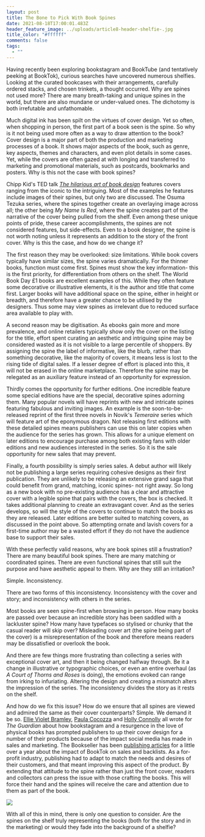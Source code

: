 ```yaml
---
layout: post
title: The Bone to Pick With Book Spines
date: 2021-08-18T17:00:01.483Z
header_feature_image: ../uploads/article8-header-shelfie-.jpg
title_color: "#ffffff"
comments: false
tags:
  - ""
---
```

Having recently been exploring bookstagram and BookTube (and tentatively peeking at BookTok), curious searches have uncovered numerous shelfies. Looking at the curated bookcases with their arrangements, carefully ordered stacks, and chosen trinkets, a thought occurred. Why are spines not used more? There are many breath-taking and unique spines in the world, but there are also mundane or under-valued ones. The dichotomy is both irrefutable and unfathomable.

Much digital ink has been spilt on the virtues of cover design. Yet so often, when shopping in person, the first part of a book seen is the spine. So why is it not being used more often as a way to draw attention to the book? Cover design is a major part of both the production and marketing processes of a book. It shows major aspects of the book, such as genre, key aspects, themes and characters, and even plot details in some cases. Yet, while the covers are often gazed at with longing and transferred to marketing and promotional materials, such as postcards, bookmarks and posters. Why is this not the case with book spines?

Chipp Kid's TED talk *[The hilarious art of book design](https://www.youtube.com/watch?v=cC0KxNeLp1E)* features covers ranging from the iconic to the intriguing. Most of the examples he features include images of their spines, but only two are discussed. The Osuma Tezuka series, where the spines together create an overlaying image across all; the other being *My Name Is Red*, where the spine creates part of the narrative of the cover being pulled from the shelf. Even among these unique points of pride, these career accomplishments, the spines are not considered features, but side-effects. Even to a book designer, the spine is not worth noting unless it represents an addition to the story of the front cover. Why is this the case, and how do we change it?

The first reason they may be overlooked: size limitations. While book covers typically have similar sizes, the spine varies dramatically. For the thinner books, function must come first. Spines must show the key information- this is the first priority, for differentiation from others on the shelf. The World Book Day £1 books are excellent examples of this. While they often feature some decorative or illustrative elements, it is the author and title that come first. Larger books will have additional space on the spine, either in height or breadth, and therefore have a greater chance to be utilised by the designers. Thus some may view spines as irrelevant due to reduced surface area available to play with.

A second reason may be digitisation. As ebooks gain more and more prevalence, and online retailers typically show only the cover on the listing for the title, effort spent curating an aesthetic and intriguing spine may be considered wasted as it is not visible to a large percentile of shoppers. By assigning the spine the label of informative, like the blurb, rather than something decorative, like the majority of covers, it means less is lost to the rising tide of digital sales. If a lesser degree of effort is placed into this, it will not be erased in the online marketplace. Therefore the spine may be relegated as an auxiliary feature instead of an opportunity for expression.

Thirdly comes the opportunity for further editions. One incredible feature some special editions have are the special, decorative spines adorning them. Many popular novels will have reprints with new and intricate spines featuring fabulous and inviting images. An example is the soon-to-be-released reprint of the first three novels in Novik's *Temeraire* series which will feature art of the eponymous dragon. Not releasing first editions with these detailed spines means publishers can use this on later copies when the audience for the series has grown. This allows for a unique element on later editions to encourage purchase among both existing fans with older editions and new audiences interested in the series. So it is the sale opportunity for new sales that may prevent.

Finally, a fourth possibility is simply series sales. A debut author will likely not be publishing a large series requiring cohesive designs as their first publication. They are unlikely to be releasing an extensive grand saga that could benefit from grand, matching, iconic spines- not right away. So long as a new book with no pre-existing audience has a clear and attractive cover with a legible spine that pairs with the covers, the box is checked. It takes additional planning to create an extravagant cover. And as the series develops, so will the style of the covers to continue to match the books as they are released. Later editions are better suited to matching covers, as discussed in the point above. So attempting ornate and lavish covers for a first-time author may be a wasted effort if they do not have the audience base to support their sales.

With these perfectly valid reasons, why are book spines still a frustration? There are many beautiful book spines. There are many matching or coordinated spines. There are even functional spines that still suit the purpose and have aesthetic appeal to them. Why are they still an irritation?

Simple. Inconsistency.

There are two forms of this inconsistency. Inconsistency with the cover and story; and inconsistency with others in the series.

Most books are seen spine-first when browsing in person. How many books are passed over because an incredible story has been saddled with a lackluster spine? How many have typefaces so stylised or chunky that the casual reader will skip over? Misleading cover art (the spine being part of the cover) is a misrepresentation of the book and therefore means readers may be dissatisfied or overlook the book.

And there are few things more frustrating than collecting a series with exceptional cover art, and then it being changed halfway through. Be it a change in illustrative or typographic choices, or even an entire overhaul (as *A Court of Thorns and Roses* is doing), the emotions evoked can range from irking to infuriating. Altering the design and creating a mismatch alters the impression of the series. The inconsistency divides the story as it rests on the shelf.

And how do we fix this issue? How do we ensure that all spines are viewed and admired the same as their cover counterparts? Simple. We demand it be so. [Ellie Violet Bramley](https://www.theguardian.com/books/2021/apr/18/in-the-instagram-age-you-actually-can-judge-a-book-by-its-cover), [Paula Cocozza](https://www.theguardian.com/books/2017/apr/27/how-ebooks-lost-their-shine-kindles-look-clunky-unhip-) and [Holly Connolly](https://www.theguardian.com/books/2018/aug/28/is-social-media-influencing-book-cover-design) all wrote for *The Guardian* about how bookstagram and a resurgence in the love of physical books has prompted publishers to up their cover design for a number of their products because of the impact social media has made in sales and marketing. The Bookseller has been [publishing articles](https://www.thebookseller.com/search/site/BookTok?page=1) for a little over a year about the impact of BookTok on sales and backlists. As a for-profit industry, publishing had to adapt to match the needs and desires of their customers, and that meant improving this aspect of the product. By extending that attitude to the spine rather than just the front cover, readers and collectors can press the issue with those crafting the books. This will force their hand and the spines will receive the care and attention due to them as part of the book.

![](../uploads/article8-tiktoktable.jpg)

With all of this in mind, there is only one question to consider. Are the spines on the shelf truly representing the books (both for the story and in the marketing) or would they fade into the background of a shelfie?